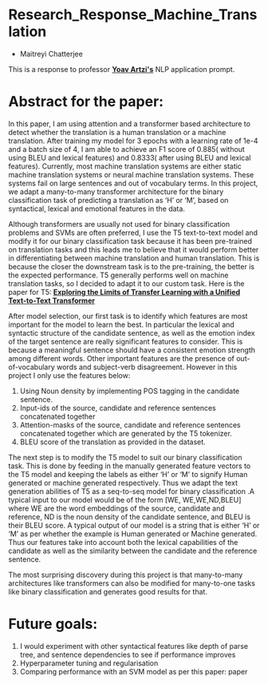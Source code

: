 # Research_Response_Machine_Translation 
- Maitreyi Chatterjee

This is a response to professor  <a href="https://yoavartzi.com/"><strong>Yoav Artzi's</strong></a> NLP application prompt.

# Abstract for the paper:
In this paper, I am using attention and a transformer based architecture to detect whether the translation is a human translation or a machine translation. After training my model for 3 epochs with a learning rate of 1e-4 and a batch size of 4, I am able to achieve an F1 score of 0.885( without using BLEU and lexical features) and 0.8333( after using BLEU and lexical features). Currently, most machine translation systems are either static machine translation systems or neural machine translation systems. These systems fail on large sentences and out of vocabulary terms. In this project, we adapt a many-to-many transformer architecture for the binary classification task of predicting a translation as ‘H’ or ‘M’, based on syntactical, lexical and emotional features in the data.

 Although transformers are usually not used for binary classification problems and SVMs are often preferred, I use the T5 text-to-text model  and modify it for our binary classification task because it has been pre-trained on  translation tasks and this leads me to believe that it would perform better in differentiating between machine translation and human translation. This is because the closer the downstream task is to the pre-training, the better is the expected performance. T5  generally performs well on machine translation tasks, so I decided to adapt it to our custom task. Here is the paper for T5: 
 <a href="https://arxiv.org/abs/1910.10683"><strong>Exploring the Limits of Transfer Learning with a Unified Text-to-Text Transformer</strong></a>

After model selection, our first task is to identify which features are most important for the model to learn the best. In particular the lexical and syntactic structure of the candidate sentence, as well as the emotion index of the target sentence are really significant features to consider. This is because a meaningful sentence should have a consistent emotion strength among different words. Other important features are the presence of out-of-vocabulary words and subject-verb disagreement. However in this project I only use the features below:
1.	Using Noun density by implementing POS tagging in the candidate sentence.
2.	Input-ids of the source, candidate and reference sentences concatenated together
3.	Attention-masks of the source, candidate and reference sentences concatenated together which are generated by the T5 tokenizer.
4.	BLEU score of the translation as provided in the dataset.

The next step is to modify the T5 model to suit our binary classification task. This is done by feeding in the manually generated feature vectors to the T5 model and keeping the labels as either ‘H’ or ‘M’ to signify Human generated or machine generated respectively. Thus we adapt the text generation abilities of T5 as a seq-to-seq model for binary classification .A typical input to our model would be of the form [WE, WE,WE,ND,BLEU] where WE are the word embeddings of the source, candidate and reference, ND is the noun density of the candidate sentence, and BLEU is their BLEU score. A typical output of our model is a string that is either ‘H’ or ‘M’ as per whether the example is Human generated or Machine generated. Thus our features take into account both the lexical capabilities of the candidate as well as the similarity between the candidate and the reference sentence.

The most surprising discovery during this project is that many-to-many architectures like transformers can also be modified for many-to-one tasks like binary classification and generates good results for that. 

# Future goals:
1.	I would experiment with other syntactical features like depth of parse tree, and sentence dependencies to see if performance improves
2.	Hyperparameter tuning and regularisation
3.	Comparing performance with an SVM model as per this paper: paper
